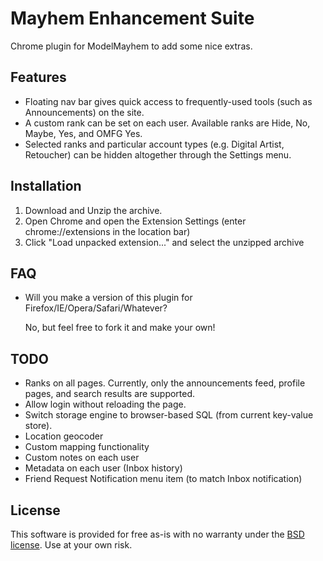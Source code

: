 Mayhem Enhancement Suite
========================

Chrome plugin for ModelMayhem to add some nice extras.

Features
--------

- Floating nav bar gives quick access to frequently-used tools (such as Announcements) on the site.
- A custom rank can be set on each user.  Available ranks are Hide, No, Maybe, Yes, and OMFG Yes.
- Selected ranks and particular account types (e.g. Digital Artist, Retoucher) can be hidden altogether through the Settings menu.

Installation
------------

1. Download and Unzip the archive.
2. Open Chrome and open the Extension Settings (enter chrome://extensions in the location bar)
3. Click "Load unpacked extension..." and select the unzipped archive

FAQ
---

- Will you make a version of this plugin for Firefox/IE/Opera/Safari/Whatever?

  No, but feel free to fork it and make your own!

TODO
----

- Ranks on all pages.  Currently, only the announcements feed, profile pages, and search results are supported.
- Allow login without reloading the page.
- Switch storage engine to browser-based SQL (from current key-value store).
- Location geocoder
- Custom mapping functionality
- Custom notes on each user
- Metadata on each user (Inbox history)
- Friend Request Notification menu item (to match Inbox notification)

License
-------

This software is provided for free as-is with no warranty under the
[BSD license](http://opensource.org/licenses/bsd-license.php).
Use at your own risk.